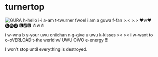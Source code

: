 # turnertop
![GURA](https://user-images.githubusercontent.com/89334184/181675536-b23fe240-55f0-443f-8123-bb47a8ec2315.png)
h-hello i-i a-am t-twurner fwoel
i am a guwa f-fan >.< >.>  ♥w♥  🅤🅦🅤 🆄🆆🆄 ☆w☆

i w-wna b y-your uwu oniichan n g-give u uwu k-kisses >&lt; >&lt; 
i w-want to o-oVERLOAD t-the werld w/ UWU OWO e-energy !!!

I won't stop until everything is destroyed.
